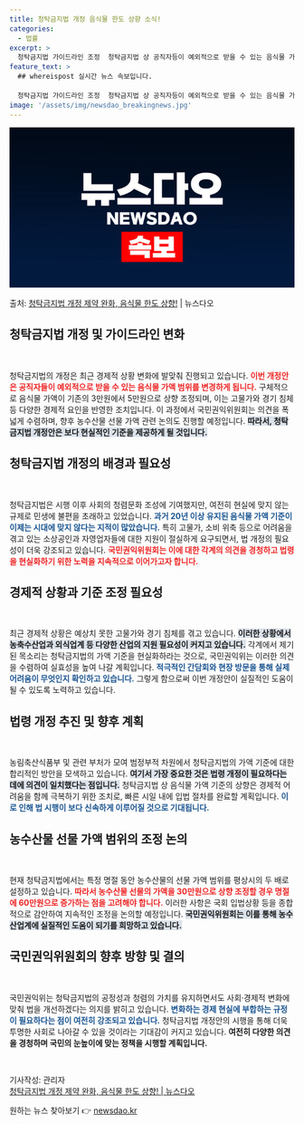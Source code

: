 ```yaml
---
title: 청탁금지법 개정 음식물 한도 상향 소식!
categories:
  - 법률
excerpt: >
  청탁금지법 가이드라인 조정  청탁금지법 상 공직자등이 예외적으로 받을 수 있는 음식물 가액 범위가 상향 조정…
feature_text: >
  ## whereispost 실시간 뉴스 속보입니다.

  청탁금지법 가이드라인 조정  청탁금지법 상 공직자등이 예외적으로 받을 수 있는 음식물 가액 범위가 상향 조정…
image: '/assets/img/newsdao_breakingnews.jpg'
---
```


![뉴스다오 속보](/assets/img/newsdao_breakingnews.jpg)

<p>출처: <a href="https://newsdao.kr/4997" rel="dofollow">청탁금지법 개정 제약 완화, 음식물 한도 상향!</a> | 뉴스다오</p>

<h2 data-ke-size="size26">청탁금지법 개정 및 가이드라인 변화</h2>

<p data-ke-size="size16">&nbsp;</p>

청탁금지법의 개정은 최근 경제적 상황 변화에 발맞춰 진행되고 있습니다. <b><span style="color: #ee2323;">이번 개정안은 공직자들이 예외적으로 받을 수 있는 음식물 가액 범위를 변경하게 됩니다.</span></b> 구체적으로 음식물 가액이 기존의 3만원에서 5만원으로 상향 조정되며, 이는 고물가와 경기 침체 등 다양한 경제적 요인을 반영한 조치입니다. 이 과정에서 국민권익위원회는 의견을 폭넓게 수렴하며, 향후 농수산물 선물 가액 관련 논의도 진행할 예정입니다. <b><span style="background-color: #21538527;">따라서, 청탁금지법 개정안은 보다 현실적인 기준을 제공하게 될 것입니다.</span></b>

<h2 data-ke-size="size26">청탁금지법 개정의 배경과 필요성</h2>

<p data-ke-size="size16">&nbsp;</p>

청탁금지법은 시행 이후 사회의 청렴문화 조성에 기여했지만, 여전히 현실에 맞지 않는 규제로 민생에 불편을 초래하고 있었습니다. <b><span style="color: #1a5490;">과거 20년 이상 유지된 음식물 가액 기준이 이제는 시대에 맞지 않다는 지적이 많았습니다.</span></b> 특히 고물가, 소비 위축 등으로 어려움을 겪고 있는 소상공인과 자영업자들에 대한 지원이 절실하게 요구되면서, 법 개정의 필요성이 더욱 강조되고 있습니다. <b><span style="color: #ee2323;">국민권익위원회는 이에 대한 각계의 의견을 경청하고 법령을 현실화하기 위한 노력을 지속적으로 이어가고자 합니다.</span></b>

<h2 data-ke-size="size26">경제적 상황과 기준 조정 필요성</h2>

<p data-ke-size="size16">&nbsp;</p>

최근 경제적 상황은 예상치 못한 고물가와 경기 침체를 겪고 있습니다. <b><span style="background-color: #21538527;">이러한 상황에서 농축수산업과 외식업계 등 다양한 산업의 지원 필요성이 커지고 있습니다.</span></b> 각계에서 제기된 목소리는 청탁금지법의 가액 기준을 현실화하라는 것으로, 국민권익위는 이러한 의견을 수렴하여 실효성을 높여 나갈 계획입니다. <b><span style="color: #1a5490;">적극적인 간담회와 현장 방문을 통해 실제 어려움이 무엇인지 확인하고 있습니다.</span></b> 그렇게 함으로써 이번 개정안이 실질적인 도움이 될 수 있도록 노력하고 있습니다.

<h2 data-ke-size="size26">법령 개정 추진 및 향후 계획</h2>

<p data-ke-size="size16">&nbsp;</p>

농림축산식품부 및 관련 부처가 모여 범정부적 차원에서 청탁금지법의 가액 기준에 대한 합리적인 방안을 모색하고 있습니다. <b><span style="background-color: #21538527;">여기서 가장 중요한 것은 법령 개정이 필요하다는 데에 의견이 일치했다는 점입니다.</span></b> 청탁금지법 상 음식물 가액 기준의 상향은 경제적 어려움을 함께 극복하기 위한 조치로, 빠른 시일 내에 입법 절차를 완료할 계획입니다. <b><span style="color: #1a5490;">이로 인해 법 시행이 보다 신속하게 이루어질 것으로 기대됩니다.</span></b>

<h2 data-ke-size="size26">농수산물 선물 가액 범위의 조정 논의</h2>

<p data-ke-size="size16">&nbsp;</p>

현재 청탁금지법에서는 특정 명절 동안 농수산물의 선물 가액 범위를 평상시의 두 배로 설정하고 있습니다. <b><span style="color: #ee2323;">따라서 농수산물 선물의 가액을 30만원으로 상향 조정할 경우 명절에 60만원으로 증가하는 점을 고려해야 합니다.</span></b> 이러한 사항은 국회 입법상황 등을 종합적으로 감안하여 지속적인 조정을 논의할 예정입니다. <b><span style="background-color: #21538527;">국민권익위원회는 이를 통해 농수산업계에 실질적인 도움이 되기를 희망하고 있습니다.</span></b>

<h2 data-ke-size="size26">국민권익위원회의 향후 방향 및 결의</h2>

<p data-ke-size="size16">&nbsp;</p>

국민권익위는 청탁금지법의 공정성과 청렴의 가치를 유지하면서도 사회·경제적 변화에 맞춰 법을 개선하겠다는 의지를 밝히고 있습니다. <b><span style="color: #1a5490;">변화하는 경제 현실에 부합하는 규정이 필요하다는 점이 여전히 강조되고 있습니다.</span></b> 청탁금지법 개정안의 시행을 통해 더욱 투명한 사회로 나아갈 수 있을 것이라는 기대감이 커지고 있습니다. <b><span style="ee2323;">여전히 다양한 의견을 경청하며 국민의 눈높이에 맞는 정책을 시행할 계획입니다.</span></b>

<p data-ke-size="size16">&nbsp;</p>

기사작성: 관리자  
<a href="https://newsdao.kr/4997">청탁금지법 개정 제약 완화, 음식물 한도 상향! | 뉴스다오</a> 

원하는 뉴스 찾아보기 👉 <a href="https://newsdao.kr" rel="dofollow">newsdao.kr</a>


